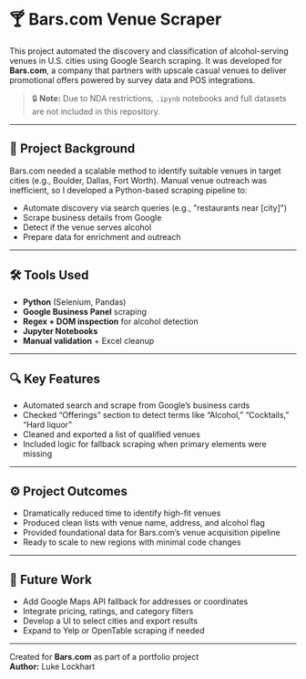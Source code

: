 # 🍸 Bars.com Venue Scraper

This project automated the discovery and classification of alcohol-serving venues in U.S. cities using Google Search scraping. It was developed for **Bars.com**, a company that partners with upscale casual venues to deliver promotional offers powered by survey data and POS integrations.

> 🔒 **Note:** Due to NDA restrictions, `.ipynb` notebooks and full datasets are not included in this repository.

---

## 🧠 Project Background

Bars.com needed a scalable method to identify suitable venues in target cities (e.g., Boulder, Dallas, Fort Worth). Manual venue outreach was inefficient, so I developed a Python-based scraping pipeline to:
- Automate discovery via search queries (e.g., "restaurants near [city]")
- Scrape business details from Google
- Detect if the venue serves alcohol
- Prepare data for enrichment and outreach

---

## 🛠️ Tools Used

- **Python** (Selenium, Pandas)
- **Google Business Panel** scraping
- **Regex + DOM inspection** for alcohol detection
- **Jupyter Notebooks**
- **Manual validation** + Excel cleanup

---

## 🔍 Key Features

- Automated search and scrape from Google’s business cards
- Checked “Offerings” section to detect terms like “Alcohol,” “Cocktails,” “Hard liquor”
- Cleaned and exported a list of qualified venues
- Included logic for fallback scraping when primary elements were missing

---

## ⚙️ Project Outcomes

- Dramatically reduced time to identify high-fit venues
- Produced clean lists with venue name, address, and alcohol flag
- Provided foundational data for Bars.com’s venue acquisition pipeline
- Ready to scale to new regions with minimal code changes

---

## 🧭 Future Work

- Add Google Maps API fallback for addresses or coordinates
- Integrate pricing, ratings, and category filters
- Develop a UI to select cities and export results
- Expand to Yelp or OpenTable scraping if needed

---

Created for **Bars.com** as part of a portfolio project  
**Author:** Luke Lockhart
